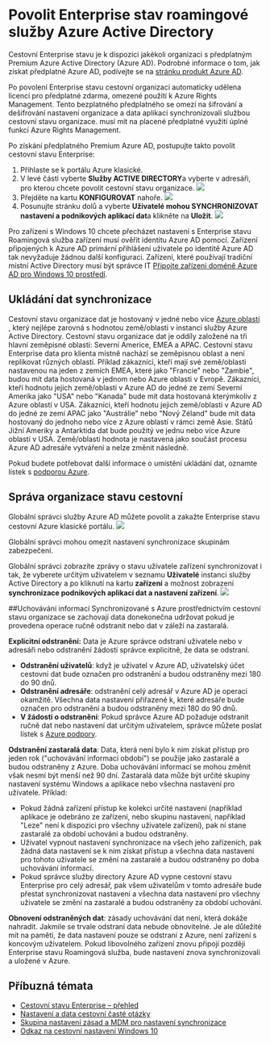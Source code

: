 <properties
    pageTitle="Povolit Enterprise stav roamingové služby Azure Active Directory | Microsoft Azure"
    description="Nejčastější dotazy k nastavení organizace stavu cestovní v zařízení s Windows. Předávání stavu Enterprise nabízí setkat i v případě jednotné uživatelé na svých zařízeních Windows a zkracuje dobu potřebnou pro konfiguraci nové zařízení."
    services="active-directory"
    keywords="pole organizace stavu cestovní, windows cloudu, jak povolit cestovní stavu enterprise"
    documentationCenter=""
    authors="femila"
    manager="swadhwa"
    editor="curtand"/>

<tags
    ms.service="active-directory"  
    ms.workload="identity"
    ms.tgt_pltfrm="na"
    ms.devlang="na"
    ms.topic="article"
    ms.date="09/27/2016"
    ms.author="femila"/>



# <a name="enable-enterprise-state-roaming-in-azure-active-directory"></a>Povolit Enterprise stav roamingové služby Azure Active Directory

Cestovní Enterprise stavu je k dispozici jakékoli organizaci s předplatným Premium Azure Active Directory (Azure AD). Podrobné informace o tom, jak získat předplatné Azure AD, podívejte se na [stránku produkt Azure AD](https://azure.microsoft.com/services/active-directory).

Po povolení Enterprise stavu cestovní organizaci automaticky udělena licencí pro předplatné zdarma, omezené použití k Azure Rights Management. Tento bezplatného předplatného se omezí na šifrování a dešifrování nastavení organizace a data aplikací synchronizovali službou cestovní stavu organizace. musí mít na placené předplatné využití úplné funkcí Azure Rights Management.

Po získání předplatného Premium Azure AD, postupujte takto povolit cestovní stavu Enterprise:

1. Přihlaste se k portálu Azure klasické.
2. V levé části vyberte **Služby ACTIVE DIRECTORY**a vyberte v adresáři, pro kterou chcete povolit cestovní stavu organizace.
![](./media/active-directory-enterprise-state-roaming/active-directory-enterprise-state-roaming.png)
3. Přejděte na kartu **KONFIGUROVAT** nahoře.
![](./media/active-directory-enterprise-state-roaming/active-directory-enterprise-state-roaming-configure.png)
4.  Posunujte stránku dolů a vyberte **Uživatelé mohou SYNCHRONIZOVAT nastavení a podnikových aplikací dat**a klikněte na **Uložit**.
![](./media/active-directory-enterprise-state-roaming/active-directory-enterprise-state-roaming-select-all-sync-settings.png)

Pro zařízení s Windows 10 chcete přecházet nastavení s Enterprise stavu Roamingová služba zařízení musí ověřit identitu Azure AD pomocí. Zařízení připojených k Azure AD primární přihlášení uživatele po identitě Azure AD tak nevyžaduje žádnou další konfiguraci. Zařízení, které používají tradiční místní Active Directory musí být správce IT [Připojte zařízení doméně Azure AD pro Windows 10 prostředí](active-directory-azureadjoin-devices-group-policy.md).

## <a name="sync-data-storage"></a>Ukládání dat synchronizace
Cestovní stavu organizace dat je hostovaný v jedné nebo více [Azure oblastí](https://azure.microsoft.com/regions/ ) , který nejlépe zarovná s hodnotou země/oblasti v instanci služby Azure Active Directory. Cestovní stavu organizace dat je oddíly založené na tři hlavní zeměpisné oblastí: Severní Americe, EMEA a APAC. Cestovní stavu Enterprise data pro klienta místně nachází se zeměpisnou oblast a není replikovat různých oblastí.  Příklad zákazníci, kteří mají své země/oblasti nastavenou na jeden z zemích EMEA, které jako "Francie" nebo "Zambie", budou mít data hostovaná v jednom nebo Azure oblasti v Evropě.  Zákazníci, kteří hodnotu jejich země/oblasti v Azure AD do jedné ze zemí Severní Amerika jako "USA" nebo "Kanada" bude mít data hostovaná kterýmkoliv z Azure oblastí v USA.  Zákazníci, kteří hodnotu jejich země/oblasti v Azure AD do jedné ze zemí APAC jako "Austrálie" nebo "Nový Zéland" bude mít data hostovaný do jednoho nebo více z Azure oblastí v rámci země Asie.  Států Jižní Ameriky a Antarktida dat bude použitý ve jednu nebo více Azure oblastí v USA.  Země/oblasti hodnota je nastavena jako součást procesu Azure AD adresáře vytváření a nelze změnit následně. 

Pokud budete potřebovat další informace o umístění ukládání dat, oznamte lístek s [podporou Azure](https://azure.microsoft.com/support/options/).

## <a name="manage-enterprise-state-roaming"></a>Správa organizace stavu cestovní
Globální správci služby Azure AD můžete povolit a zakažte Enterprise stavu cestovní Azure klasické portálu.
![](./media/active-directory-enterprise-state-roaming/active-directory-enterprise-state-roaming-manage.png)

Globální správci mohou omezit nastavení synchronizace skupinám zabezpečení.

Globální správci zobrazíte zprávy o stavu uživatele zařízení synchronizovat i tak, že vyberete určitým uživatelem v seznamu **Uživatelé** instanci služby Active Directory a po kliknutí na kartu **zařízení** a možnost zobrazení **synchronizace podnikových aplikací dat a nastavení zařízení**.
![](./media/active-directory-enterprise-state-roaming/active-directory-enterprise-state-roaming-device-sync-settings.png)

##<a name="data-retention"></a>Uchovávání informací
Synchronizované s Azure prostřednictvím cestovní stavu organizace se zachovají data donekonečna udržovat pokud je provedena operace ručně odstranit nebo dat v záleží na zastaralá. 

**Explicitní odstranění:** Data je Azure správce odstraní uživatele nebo v adresáři nebo odstranění žádosti správce explicitně, že data se odstraní.

- **Odstranění uživatelů**: když je uživatel v Azure AD, uživatelský účet cestovní dat bude označen pro odstranění a budou odstraněny mezi 180 do 90 dnů. 
- **Odstranění adresáře**: odstranění celý adresář v Azure AD je operaci okamžitě. Všechna data nastavení přiřazené k, které adresáře bude označen pro odstranění a budou odstraněny mezi 180 do 90 dnů. 
- **V žádosti o odstranění**: Pokud správce Azure AD požaduje odstranit ručně dat nebo nastavení dat určitým uživatelem, správce můžete poslat lístek s [Azure podpory](https://azure.microsoft.com/support/). 

**Odstranění zastaralá data**: Data, která není bylo k nim získat přístup pro jeden rok ("uchovávání informací období") se použije jako zastaralé a budou odstraněny z Azure. Doba uchovávání informací se mohou změnit však nesmí být menší než 90 dní. Zastaralá data může být určité skupiny nastavení systému Windows a aplikace nebo všechna nastavení pro uživatele. Příklad:
 
- Pokud žádná zařízení přístup ke kolekci určité nastavení (například aplikace je odebráno ze zařízení, nebo skupinu nastavení, například "Leze" není k dispozici pro všechny uživatele zařízení), pak ní stane zastaralé za období uchování a budou odstraněny. 
- Uživatel vypnout nastavení synchronizace na všech jeho zařízeních, pak žádná data nastavení se k nim získat přístup a všechna data nastavení pro tohoto uživatele se změní na zastaralé a budou odstraněny po doba uchovávání informací. 
- Pokud správce služby directory Azure AD vypne cestovní stavu Enterprise pro celý adresář, pak všem uživatelům v tomto adresáře bude přestat synchronizovat nastavení a všechna data nastavení pro všechny uživatele se změní na zastaralé a budou odstraněny za období uchování. 

**Obnovení odstraněných dat**: zásady uchovávání dat není, která dokáže nahradit. Jakmile se trvale odstraní data nebude obnovitelné. Je ale důležité mít na paměti, že data nastavení pouze se odstraní z Azure, není zařízení s koncovým uživatelem. Pokud libovolného zařízení znovu připojí později Enterprise stavu Roamingová služba, bude nastavení znova synchronizovali a uložené v Azure.


## <a name="related-topics"></a>Příbuzná témata
- [Cestovní stavu Enterprise – přehled](active-directory-windows-enterprise-state-roaming-overview.md)
- [Nastavení a data cestovní časté otázky](active-directory-windows-enterprise-state-roaming-faqs.md)
- [Skupina nastavení zásad a MDM pro nastavení synchronizace](active-directory-windows-enterprise-state-roaming-group-policy-settings.md)
- [Odkaz na cestovní nastavení Windows 10](active-directory-windows-enterprise-state-roaming-windows-settings-reference.md)
